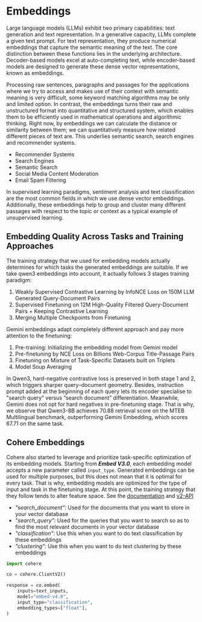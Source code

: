 
# Embeddings

Large language models (LLMs) exhibit two primary capabilities: text generation and text representation. In a generative capacity, LLMs complete a given text prompt. For text representation, they produce numerical embeddings that capture the semantic meaning of the text. The core distinction between these functions lies in the underlying architecture. Decoder-based models excel at auto-completing text, while encoder-based models are designed to generate these dense vector representations, known as embeddings.

Processing raw sentences, paragraphs and passages for the applications where we try to access and makes use of their context with semantic meaning is very difficult, some keyword matching algorithms may be only and limited option. In contrast, the embeddings turns their raw and unstructured format into quantitative and structured system, which enables them to be efficiently used in mathematical operations and algorithmic thinking. Right now, by embeddings we can calculate the distance or similarity between them; we can quantitatively measure how related different pieces of text are. This underlies semantic search, search engines and recommender systems. 

- Recommender Systems
- Search Engines
- Semantic Search
- Social Media Content Moderation
- Email Spam Filtering 

In supervised learning paradigms, sentiment analysis and text classification are the most common fields in which we use dense vector embeddings. Additionally, these embeddings help to group and cluster many different passages with respect to the topic or context as a typical example of unsupervised learning.

## Embedding Quality Across Tasks and Training Approaches

The training strategy that we used for embedding models actually determines for which tasks the generated embeddings are suitable. If we take qwen3 embeddings into account, it actually follows 3 stages training paradigm:

1. Weakly Supervised Contrastive Learning by InfoNCE Loss on 150M LLM Generated Query-Document Pairs
2. Supervised Finetuning on 12M High-Quality Filtered Query-Document Pairs + Keeping Contrastive Learning
3. Merging Multiple Checkpoints from Finetuning

Gemini embeddings adapt completely different approach and pay more attention to the finetuning:

1. Pre-training: Initializing the embedding model from Gemini model
2. Pre-finetuning by NCE Loss on Billions Web-Corpus Title-Passage Pairs
3. Finetuning on Mixture of Task-Specific Datasets built on Triplets
4. Model Soup Averaging

In Qwen3, hard-negative contrastive loss is preserved in both stage 1 and 2, which triggers sharper query–document geometry. Besides, instruction prompt added at the beginning of each query lets its encoder specialise to "search query” versus “search document” differentiation. Meanwhile, Gemini does not opt for hard negatives in pre-finetuning stage. That is why, we observe that Qwen3-8B achieves 70.88 retrieval score on the MTEB Multilingual benchmark, outperforming Gemini Embedding, which scores 67.71 on the same task.

## Cohere Embeddings

Cohere also started to leverage and prioritize task-specific optimization of its embedding models. Starting from ***Embed V3.0***, each embedding model accepts a new parameter called `input_type`. Generated embeddings can be used for multiple purposes, but this does not mean that it is optimal for every task. That is why, embedding models are optimized for the type of input and task in the finetuning stage. At this point, the training strategy that they follow tends to alter feature space. See the [documentation](https://cohere.com/blog/introducing-embed-v3) and [v2-API](https://docs.cohere.com/docs/embeddings#the-input_type-parameter)

- *"search_document":* Used for the documents that you want to store in your vector database
- *"search_query":* Used for the queries that you want to search so as to find the most relevant documents in your vector database
- *"classification":* Use this when you want to do text classification by these embeddings
- *"clustering":* Use this when you want to do text clustering by these embeddings


```python
import cohere

co = cohere.ClientV2()

response = co.embed(
    inputs=text_inputs,
    model="embed-v4.0",
    input_type="classification",
    embedding_types=["float"],
)
```


